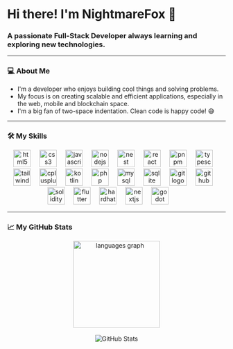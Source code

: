 # Hi there! I'm NightmareFox 🦊

### A passionate Full-Stack Developer always learning and exploring new technologies.

---

### 💻 About Me
- I'm a developer who enjoys building cool things and solving problems.
- My focus is on creating scalable and efficient applications, especially in the web, mobile and blockchain space.
- I'm a big fan of two-space indentation. Clean code is happy code! 😅
---

### 🛠️ My Skills

<div align="center">
  <img src="https://cdn.jsdelivr.net/gh/devicons/devicon/icons/html5/html5-original.svg" height="40" width="40" alt="html5 logo"  />
  <img width="12" />
  <img src="https://cdn.jsdelivr.net/gh/devicons/devicon/icons/css3/css3-original.svg" height="40" width="40" alt="css3 logo"  />
  <img width="12" />
  <img src="https://cdn.jsdelivr.net/gh/devicons/devicon/icons/javascript/javascript-original.svg" height="40" width="40" alt="javascript logo"  />
  <img width="12" />
  <img src="https://cdn.jsdelivr.net/gh/devicons/devicon/icons/nodejs/nodejs-original.svg" height="40" width="40" alt="nodejs logo"  />
  <img width="12" />
  <img src="https://cdn.jsdelivr.net/gh/devicons/devicon@latest/icons/nestjs/nestjs-original.svg" height="40" width="40" alt="nest logo"  />
  <img width="12" />
  <img src="https://cdn.jsdelivr.net/gh/devicons/devicon/icons/react/react-original.svg" height="40" width="40" alt="react logo"  />
  <img width="12" />
  <img src="https://cdn.jsdelivr.net/gh/devicons/devicon@latest/icons/pnpm/pnpm-original.svg" height="40" width="40" alt="pnpm logo"  />
  <img width="12" />
  <img src="https://cdn.jsdelivr.net/gh/devicons/devicon/icons/typescript/typescript-original.svg" height="40" width="40" alt="typescript logo"  />
  <img width="12" />
  <img src="https://cdn.jsdelivr.net/gh/devicons/devicon/icons/tailwindcss/tailwindcss-original.svg" height="40" width="40" alt="tailwindcss logo"  />
  <img width="12" />
  <img src="https://cdn.jsdelivr.net/gh/devicons/devicon/icons/cplusplus/cplusplus-original.svg" height="40" width="40" alt="cplusplus logo"  />
  <img width="12" />
  <img src="https://cdn.jsdelivr.net/gh/devicons/devicon/icons/kotlin/kotlin-original.svg" height="40" width="40" alt="kotlin logo"  />
  <img width="12" />
  <img src="https://cdn.jsdelivr.net/gh/devicons/devicon/icons/php/php-original.svg" height="40" width="40" alt="php logo"  />
  <img width="12" />
  <img src="https://cdn.jsdelivr.net/gh/devicons/devicon/icons/mysql/mysql-original.svg" height="40" width="40" alt="mysql logo"  />
  <img width="12" />
  <img src="https://cdn.jsdelivr.net/gh/devicons/devicon/icons/sqlite/sqlite-original.svg" height="40" width="40" alt="sqlite logo"  />
  <img width="12" />
  <img src="https://cdn.jsdelivr.net/gh/devicons/devicon/icons/git/git-original.svg" height="40" width="40" alt="git logo"  />
  <img width="12" />
  <img src="https://cdn.jsdelivr.net/gh/devicons/devicon/icons/github/github-original.svg" height="40" width="40" alt="github logo"  />
  <img width="12" />
  <img src="https://cdn.jsdelivr.net/gh/devicons/devicon/icons/solidity/solidity-original.svg" height="40" width="40" alt="solidity logo"  />
  <img width="12" />
  <img src="https://cdn.jsdelivr.net/gh/devicons/devicon@latest/icons/flutter/flutter-original.svg" height="40" width="40" alt="flutter logo"  />
  <img width="12" />
  <img src="https://cdn.jsdelivr.net/gh/devicons/devicon@latest/icons/hardhat/hardhat-original.svg" height="40" width="40" alt="hardhat logo"  />
  <img width="12" />
  <img src="https://cdn.jsdelivr.net/gh/devicons/devicon@latest/icons/nextjs/nextjs-original.svg" height="40" width="40" alt="nextjs logo"  />
  <img width="12" />
  <img src="https://cdn.jsdelivr.net/gh/devicons/devicon@latest/icons/godot/godot-original.svg" height="40" width="40" alt="godot logo"  />          
</div>

---

### 📈 My GitHub Stats

<div align="center">
  <img src="https://github-readme-stats.vercel.app/api/top-langs?username=NightmareFox12&hide_title=false&layout=compact&card_width=420&langs_count=10&theme=codeSTACKr&hide_border=false" height="200" alt="languages graph" />
</div>
<br/>
<div align="center">
   <img src="https://github-readme-stats.vercel.app/api?username=NightmareFox12&show_icons=true&rank_icon=github&title_color=ff0000&icon_color=ff0000&text_color=e0e0e0&bg_color=000000" alt="GitHub Stats" />
</div>

<!--
---
### 🌐 Connect with me

[**Your Twitter Profile**](https://twitter.com/your-username) | [**Your LinkedIn Profile**](https://www.linkedin.com/in/your-username/) | [**Your Personal Website**](https://your-website.com)
-->
